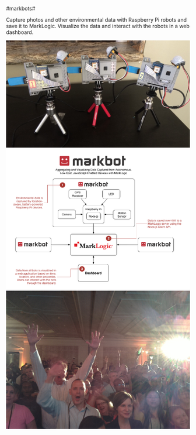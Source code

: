 #markbots#

Capture photos and other environmental data with Raspberry Pi robots and save it to MarkLogic. Visualize the data and interact with the robots in a web dashboard.

<img src="https://raw.githubusercontent.com/wooldridge/markbots/master/dashboard/images/20150925_markbots_x3.jpg" alt="Three MarkBots" style="width: 600px;"/>

<img src="https://raw.githubusercontent.com/wooldridge/markbots/master/dashboard/images/20150929_markbot_architecture.png" alt="MarkBot Architecture" style="width: 600px;"/>

<img src="https://raw.githubusercontent.com/wooldridge/markbots/master/dashboard/images/20150929_markbot_demojam.jpg" alt="MarkBot at 2015 Tech Summit Demo Jam" style="width: 600px;"/>
